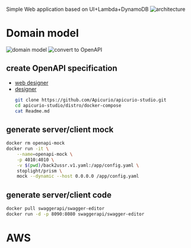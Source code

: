 Simple Web application based on UI+Lambda+DynamoDB
![architecture](https://i.postimg.cc/fRtpK5yG/aws-webapp-architecture-example.png)

# Domain model
![domain model](https://i.postimg.cc/d1CYTqzx/Selection-002.png)
![convert to OpenAPI](https://i.postimg.cc/xjNXQkjG/aws-webapp-solution-model-generation.png)

## create OpenAPI specification
* [web designer](https://stoplight.io/studio/)
* [designer](https://www.apicur.io/)
    ```sh
    git clone https://github.com/Apicurio/apicurio-studio.git
    cd apicurio-studio/distro/docker-compose
    cat Readme.md
    ```

## generate server/client mock
```bash
docker rm openapi-mock
docker run -it \
    --name=openapi-mock \
    -p 4010:4010 \
    -v $(pwd)/back2ussr.v1.yaml:/app/config.yaml \
    stoplight/prism \
    mock --dynamic --host 0.0.0.0 /app/config.yaml
```


## generate server/client code
```bash
docker pull swaggerapi/swagger-editor
docker run -d -p 8090:8080 swaggerapi/swagger-editor
```    


# AWS


